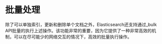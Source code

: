# 批量处理

除了可以单独索引，更新和删除单个文档之外，Elasticsearch还支持通过\_bulk API批量的执行上述操作。该功能非常的重要，因为它提供了一种非常高效的机制，可以在尽可能少的网络交互的情况下，高效的批量执行操作。

